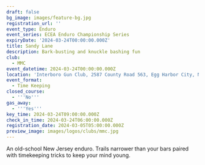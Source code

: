 ```yaml
---
draft: false
bg_image: images/feature-bg.jpg
registration_url: ''
event_type: Enduro
event_series: ECEA Enduro Championship Series
expiryDate: '2024-03-24T00:00:00.000Z'
title: Sandy Lane
description: Bark-busting and knuckle bashing fun
club:
  - MMC
event_datetime: 2024-03-24T00:00:00.000Z
location: 'Interboro Gun Club, 2587 County Road 563, Egg Harbor City, NJ'
event_format:
  - Time Keeping
closed_course:
  - '''No'''
gas_away:
  - '''Yes'''
key_time: 2024-03-24T09:00:00.000Z
check_in_time: 2024-03-24T06:00:00.000Z
registration_date: 2024-03-05T05:00:00.000Z
preview_image: images/logos/clubs/mmc.jpg
---
```


An old-school New Jersey enduro. Trails narrower than your bars paired with timekeeping tricks to keep your mind young.   
